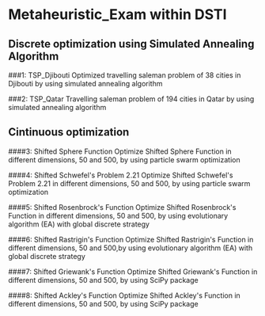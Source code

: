 # Metaheuristic_Exam within DSTI
 

## Discrete optimization using Simulated Annealing Algorithm
###1: TSP_Djibouti
Optimized travelling saleman problem of 38 cities in Djibouti by using simulated annealing algorithm

###2: TSP_Qatar
Travelling saleman problem of 194 cities in Qatar by using simulated annealing algorithm

## Cintinuous optimization
####3: Shifted Sphere Function
Optimize Shifted Sphere Function in different dimensions, 50 and 500, by using particle swarm optimization

####4: Shifted Schwefel's Problem 2.21
Optimize Shifted Schwefel's Problem 2.21 in different dimensions, 50 and 500, by using particle swarm optimization

####5: Shifted Rosenbrock's Function
Optimize Shifted Rosenbrock's Function in different dimensions, 50 and 500, by using evolutionary algorithm (EA) with global discrete strategy

####6: Shifted Rastrigin's Function
Optimize Shifted Rastrigin's Function in different dimensions, 50 and 500,by using evolutionary algorithm (EA) with global discrete strategy

####7: Shifted Griewank's Function
Optimize Shifted Griewank's Function in different dimensions, 50 and 500, by using SciPy package

####8: Shifted Ackley's Function
Optimize Shifted Ackley's Function in different dimensions, 50 and 500, by using SciPy package
